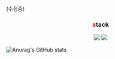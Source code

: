(수정중)

<div align="center">
	<h3><span style="color:red">s</span>tack</h3>
</div>
<div align="center">
	<img src="https://img.shields.io/badge/Java-007396?style=flat&logo=Java&logoColor=white" />
	<img src="https://img.shields.io/badge/HTML5-E34F26?style=flat&logo=HTML5&logoColor=white" />
	

</div>

![Anurag's GitHub stats](https://github-readme-stats.vercel.app/api?username=changhui98&show_icons=true&theme=transparent)
